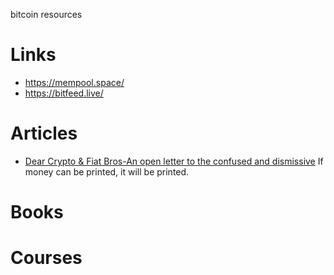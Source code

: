 bitcoin resources

# Links

- https://mempool.space/
- https://bitfeed.live/

# Articles

- [Dear Crypto & Fiat Bros-An open letter to the confused and dismissive](https://dergigi.com/2022/11/19/dear-crypto-fiat-bros/) If money can be printed, it will be printed.

# Books

# Courses
